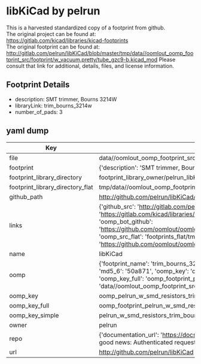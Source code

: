 # libKiCad by pelrun  
This is a harvested standardized copy of a footprint from github.  
The original project can be found at:  
https://gitlab.com/kicad/libraries/kicad-footprints  
The original footprint can be found at:
http://gitlab.com/pelrun/libKiCad/blob/master/tmp/data//oomlout_oomp_footprint_src/footprint/w_vacuum.pretty/tube_gzc9-b.kicad_mod
Please consult that link for additional, details, files, and license information.  
## Footprint Details
* description: SMT trimmer, Bourns 3214W  
* libraryLink: trim_bourns_3214w  
* number_of_pads: 3  
## yaml dump  
| Key | Value |  
| --- | --- |  
| file | data//oomlout_oomp_footprint_src/libKiCad/footprint/w_smd_resistors.pretty/trim_bourns_3214w.kicad_mod |  
| footprint | {'description': 'SMT trimmer, Bourns 3214W', 'libraryLink': 'trim_bourns_3214w', 'number_of_pads': 3} |  
| footprint_library_directory | footprint_library_owner/pelrun_libKiCad |  
| footprint_library_directory_flat | tmp/data//oomlout_oomp_footprint_src/footprints_flat/pelrun_w_smd_resistors_trim_bourns_3214w/working |  
| github_path | http://github.com/pelrun/libKiCad/blob/master/tmp/data//oomlout_oomp_footprint_src/footprint/w_smd_resistors.pretty/trim_bourns_3214w.kicad_mod |  
| links | {'github_src': 'http://gitlab.com/pelrun/libKiCad/blob/master/tmp/data//oomlout_oomp_footprint_src/footprint/w_vacuum.pretty/tube_gzc9-b.kicad_mod', 'github_src_repo': 'https://gitlab.com/kicad/libraries/kicad-footprints', 'oomp_bot': 'tmp/data//oomlout_oomp_footprint_src/footprints/pelrun_w_smd_resistors_trim_bourns_3214w/working', 'oomp_bot_github': 'https://github.com/oomlout/oomlout_oomp_footprint_bot/tree/main/tmp/data//oomlout_oomp_footprint_src/footprints/pelrun_w_smd_resistors_trim_bourns_3214w/working', 'oomp_src_flat': 'footprints_flat/tmp/data//oomlout_oomp_footprint_src/footprints_flat/pelrun_w_smd_resistors_trim_bourns_3214w/working', 'oomp_src_flat_github': 'https://github.com/oomlout/oomlout_oomp_footprint_src/tree/main/tmp/data//oomlout_oomp_footprint_src/footprints_flat/pelrun_w_smd_resistors_trim_bourns_3214w/working'} |  
| name | libKiCad |  
| oomp | {'footprint_name': 'trim_bourns_3214w', 'library_name': 'w_smd_resistors', 'md5': '50a8718c4661b6cebbc0f822819a6d7a', 'md5_10': '50a8718c46', 'md5_5': '50a87', 'md5_6': '50a871', 'oomp_key': 'oomp_pelrun_w_smd_resistors_trim_bourns_3214w', 'oomp_key_extra': 'oomp_footprint_pelrun_w_smd_resistors_trim_bourns_3214w', 'oomp_key_full': 'oomp_footprint_pelrun_w_smd_resistors_trim_bourns_3214w_50a871', 'oomp_key_simple': 'pelrun_w_smd_resistors_trim_bourns_3214w', 'original_filename': 'data//oomlout_oomp_footprint_src/libKiCad/footprint/w_smd_resistors.pretty/trim_bourns_3214w.kicad_mod', 'owner_name': 'pelrun'} |  
| oomp_key | oomp_pelrun_w_smd_resistors_trim_bourns_3214w |  
| oomp_key_full | oomp_footprint_pelrun_w_smd_resistors_trim_bourns_3214w |  
| oomp_key_simple | pelrun_w_smd_resistors_trim_bourns_3214w |  
| owner | pelrun |  
| repo | {'documentation_url': 'https://docs.github.com/rest/overview/resources-in-the-rest-api#rate-limiting', 'message': "API rate limit exceeded for 84.66.142.224. (But here's the good news: Authenticated requests get a higher rate limit. Check out the documentation for more details.)"} |  
| url | http://github.com/pelrun/libKiCad |  


